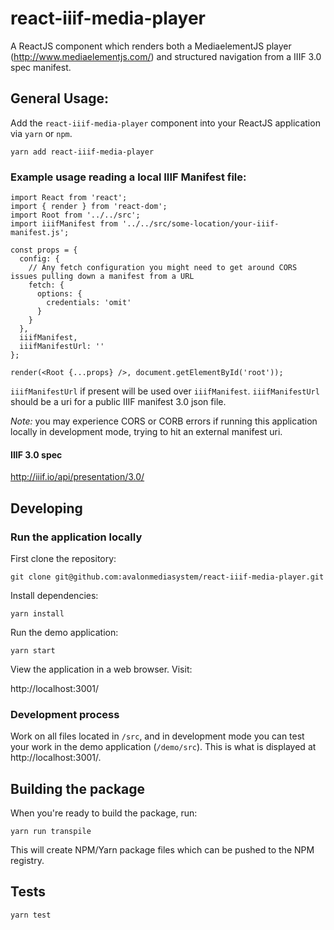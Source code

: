 # react-iiif-media-player

A ReactJS component which renders both a MediaelementJS player (http://www.mediaelementjs.com/) and structured navigation from a IIIF 3.0 spec manifest.

## General Usage:

Add the `react-iiif-media-player` component into your ReactJS application via `yarn` or `npm`.

`yarn add react-iiif-media-player`

### Example usage reading a local IIIF Manifest file:

```
import React from 'react';
import { render } from 'react-dom';
import Root from '../../src';
import iiifManifest from '../../src/some-location/your-iiif-manifest.js';

const props = {
  config: {
    // Any fetch configuration you might need to get around CORS issues pulling down a manifest from a URL
    fetch: {
      options: {
        credentials: 'omit'
      }
    }
  },
  iiifManifest,
  iiifManifestUrl: ''
};

render(<Root {...props} />, document.getElementById('root'));
```

`iiifManifestUrl` if present will be used over `iiifManifest`. `iiifManifestUrl` should be a uri for a public IIIF manifest 3.0 json file.

_Note:_ you may experience CORS or CORB errors if running this application locally in development mode, trying to hit an external manifest uri.

#### IIIF 3.0 spec

http://iiif.io/api/presentation/3.0/

## Developing

### Run the application locally

First clone the repository:

`git clone git@github.com:avalonmediasystem/react-iiif-media-player.git`

Install dependencies:

`yarn install`

Run the demo application:

`yarn start`

View the application in a web browser. Visit:

http://localhost:3001/

### Development process

Work on all files located in `/src`, and in development mode you can test your work in the demo application (`/demo/src`). This is what is displayed at http://localhost:3001/.

## Building the package

When you're ready to build the package, run:

`yarn run transpile`

This will create NPM/Yarn package files which can be pushed to the NPM registry.

## Tests

`yarn test`

[build-badge]: https://img.shields.io/travis/user/repo/master.png?style=flat-square
[build]: https://travis-ci.org/user/repo
[npm-badge]: https://img.shields.io/npm/v/npm-package.png?style=flat-square
[npm]: https://www.npmjs.org/package/npm-package
[coveralls-badge]: https://img.shields.io/coveralls/user/repo/master.png?style=flat-square
[coveralls]: https://coveralls.io/github/user/repo
